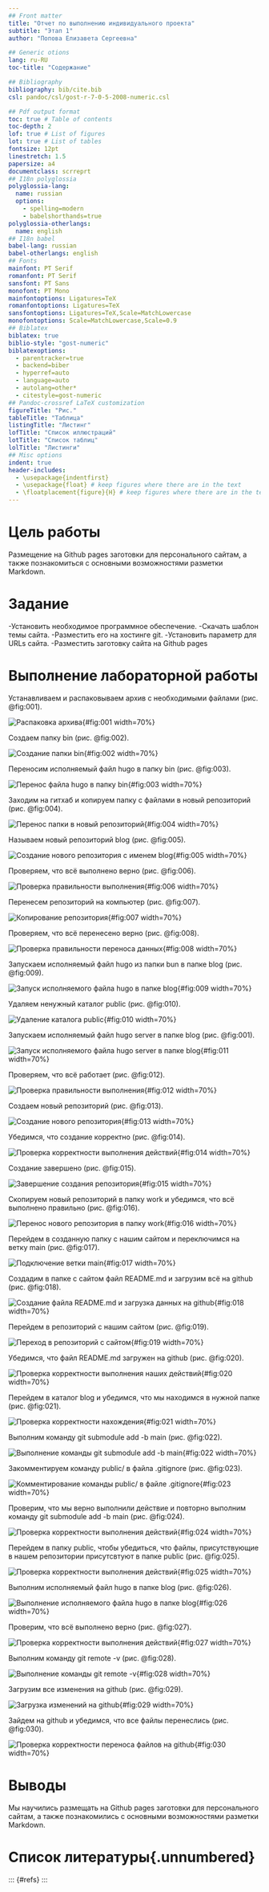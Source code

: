 ```yaml
---
## Front matter
title: "Отчет по выполнению индивидуального проекта"
subtitle: "Этап 1"
author: "Попова Елизавета Сергеевна"

## Generic otions
lang: ru-RU
toc-title: "Содержание"

## Bibliography
bibliography: bib/cite.bib
csl: pandoc/csl/gost-r-7-0-5-2008-numeric.csl

## Pdf output format
toc: true # Table of contents
toc-depth: 2
lof: true # List of figures
lot: true # List of tables
fontsize: 12pt
linestretch: 1.5
papersize: a4
documentclass: scrreprt
## I18n polyglossia
polyglossia-lang:
  name: russian
  options:
	- spelling=modern
	- babelshorthands=true
polyglossia-otherlangs:
  name: english
## I18n babel
babel-lang: russian
babel-otherlangs: english
## Fonts
mainfont: PT Serif
romanfont: PT Serif
sansfont: PT Sans
monofont: PT Mono
mainfontoptions: Ligatures=TeX
romanfontoptions: Ligatures=TeX
sansfontoptions: Ligatures=TeX,Scale=MatchLowercase
monofontoptions: Scale=MatchLowercase,Scale=0.9
## Biblatex
biblatex: true
biblio-style: "gost-numeric"
biblatexoptions:
  - parentracker=true
  - backend=biber
  - hyperref=auto
  - language=auto
  - autolang=other*
  - citestyle=gost-numeric
## Pandoc-crossref LaTeX customization
figureTitle: "Рис."
tableTitle: "Таблица"
listingTitle: "Листинг"
lofTitle: "Список иллюстраций"
lotTitle: "Список таблиц"
lolTitle: "Листинги"
## Misc options
indent: true
header-includes:
  - \usepackage{indentfirst}
  - \usepackage{float} # keep figures where there are in the text
  - \floatplacement{figure}{H} # keep figures where there are in the text
---
```


# Цель работы

Размещение на Github pages заготовки для персонального сайтам, а также познакомиться
с основными возможностями разметки Markdown.

# Задание

-Установить необходимое программное обеспечение.
-Скачать шаблон темы сайта.
-Разместить его на хостинге git.
-Установить параметр для URLs сайта.
-Разместить заготовку сайта на Github pages

# Выполнение лабораторной работы

Устанавливаем и распаковываем архив с необходимыми файлами (рис. @fig:001).

![Распаковка архива](image/1.png){#fig:001 width=70%}

Создаем папку bin (рис. @fig:002).

![Создание папки bin](image/2.png){#fig:002 width=70%}

Переносим исполняемый файл hugo в папку bin (рис. @fig:003).

![Перенос файла hugo в папку bin](image/3.png){#fig:003 width=70%}

Заходим на гитхаб и копируем папку с файлами в новый репозиторий (рис. @fig:004).

![Перенос папки в новый репозиторий](image/4.png){#fig:004 width=70%}

Называем новый репозиторий blog (рис. @fig:005).

![Создание нового репозитория с именем blog](image/5.png){#fig:005 width=70%}

Проверяем, что всё выполнено верно (рис. @fig:006).

![Проверка правильности выполнения](image/6.png){#fig:006 width=70%}

Перенесем репозиторий на компьютер (рис. @fig:007).

![Копирование репозитория](image/7.png){#fig:007 width=70%}

Проверяем, что всё перенесено верно (рис. @fig:008).

![Проверка правильности переноса данных](image/8.png){#fig:008 width=70%}

Запускаем исполняемый файл hugo из папки bun в папке blog (рис. @fig:009).

![Запуск исполняемого файла hugo в папке blog](image/9.png){#fig:009 width=70%}

Удаляем ненужный каталог public (рис. @fig:010).

![Удаление каталога public](image/10.png){#fig:010 width=70%}

Запускаем исполняемый файл hugo server в папке blog (рис. @fig:001).

![Запуск исполняемого файла hugo server в папке blog](image/11.png){#fig:011 width=70%}

Проверяем, что всё работает (рис. @fig:012).

![Проверка правильности выполнения](image/12.png){#fig:012 width=70%}

Создаем новый репозиторий (рис. @fig:013).

![Создание нового репозитория](image/13.png){#fig:013 width=70%}

Убедимся, что создание корректно (рис. @fig:014).

![Проверка корректности выполнения действий](image/14.png){#fig:014 width=70%}

Создание завершено (рис. @fig:015).

![Завершение создания репозитория](image/15.png){#fig:015 width=70%}

Скопируем новый репозиторий в папку work и убедимся, что всё выполнено правильно (рис. @fig:016).

![Перенос нового репозитория в папку work](image/16.png){#fig:016 width=70%}

Перейдем в созданную папку с нашим сайтом и переключимся на ветку main (рис. @fig:017).

![Подключение ветки main](image/17.png){#fig:017 width=70%}

Создадим в папке с сайтом файл README.md и загрузим всё на github (рис. @fig:018).

![Создание файла README.md и загрузка данных на github](image/18.png){#fig:018 width=70%}

Перейдем в репозиторий с нашим сайтом (рис. @fig:019).

![Переход в репозиторий с сайтом](image/19.png){#fig:019 width=70%}

Убедимся, что файл README.md загружен на github (рис. @fig:020).

![Проверка корректности выполнения наших действий](image/20.png){#fig:020 width=70%}

Перейдем в каталог blog и убедимся, что мы находимся в нужной папке (рис. @fig:021).

![Проверка корректности нахождения](image/21.png){#fig:021 width=70%}

Выполним команду git submodule add -b main (рис. @fig:022).

![Выполнение команды git submodule add -b main](image/22.png){#fig:022 width=70%}

Закомментируем команду public/ в файла .gitignore (рис. @fig:023).

![Комментирование команды public/ в файле .gitignore](image/23.png){#fig:023 width=70%}

Проверим, что мы верно выполнили действие и повторно выполним команду git submodule add -b main (рис. @fig:024).

![Проверка корректности выполнения действий](image/24.png){#fig:024 width=70%}

Перейдем в папку public, чтобы убедиться, что файлы, присутствующие в нашем репозитории присутсвтуют в папке public (рис. @fig:025).

![Проверка корректности выполнения действий](image/25.png){#fig:025 width=70%}

Выполним исполняемый файл hugo в папке blog (рис. @fig:026).

![Выполнение исполняемого файла hugo в папке blog](image/26.png){#fig:026 width=70%}

Проверим, что всё выполнено верно (рис. @fig:027).

![Проверка корректности выполнения действий](image/27.png){#fig:027 width=70%}

Выполним команду git remote -v (рис. @fig:028).

![Выполнение команды git remote -v](image/28.png){#fig:028 width=70%}

Загрузим все изменения на github (рис. @fig:029).

![Загрузка изменений на github](image/29.png){#fig:029 width=70%}

Зайдем на github и убедимся, что все файлы перенеслись (рис. @fig:030).

![Проверка корректности переноса файлов на github](image/30.png){#fig:030 width=70%}



# Выводы

Мы научились размещать на Github pages заготовки для персонального сайтам, а также познакомились
с основными возможностями разметки Markdown.

# Список литературы{.unnumbered}

::: {#refs}
:::
